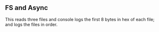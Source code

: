## FS and Async
This reads three files and console logs the first 8 bytes in hex of each file; and logs the files in order.
